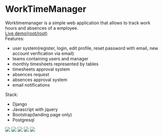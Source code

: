 # WorkTimeManager
Worktimemanager is a simple web application that allows to track work hours and absences of a employee.<br>
<a href="https://worktimemanager.herokuapp.com/">Live demo(root/root)</a><br>
Features:
<ul>
  <li>user system(register, login, edit profile, reset password with email, new account verification via email) </li>
  <li>teams containing users and manager</li>
  <li>monthly timesheets represented by tables</li>
  <li>timesheets approval system</li>
  <li>absences request</li>
  <li>absences approval system</li>
  <li>email notifications</li>
</ul>
Stack:
<ul>
  <li>Django</li>
  <li>Javascript with jquery</li>
  <li>Bootstrap(landing page only)</li>
  <li>Postgresql</li>
</ul>
<img src="https://user-images.githubusercontent.com/95509927/161322304-50aa2e66-1d86-4068-b164-8eaac794d6ac.png"/>
<img src="https://user-images.githubusercontent.com/95509927/161322305-de8fe873-e2f3-477d-a169-37f668041e0e.png"/>
<img src="https://user-images.githubusercontent.com/95509927/161322303-1553a7a0-3e38-4cb2-a5d2-dc7264f25263.png"/>
<img src="https://user-images.githubusercontent.com/95509927/161322297-df0736cc-e200-4281-87cf-e904abeea26a.png"/>
<img src="https://user-images.githubusercontent.com/95509927/161322306-d3209419-a762-4062-bc76-aef4e396f72c.png"/>
